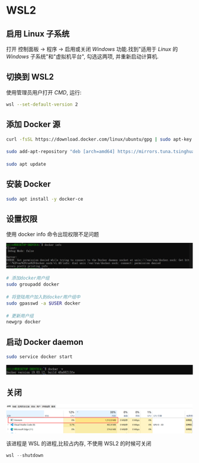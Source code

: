<!--
 * @Description: 
 * @Version: 1.0
 * @Autor: dmjcb
 * @Email:  
 * @Date: 2021-01-16 17:59:34
 * @LastEditors: dmjcb
 * @LastEditTime: 2023-12-03 00:40:54
-->

# WSL2

## 启用 Linux 子系统

打开 控制面板 -> 程序 -> 启用或关闭 $Windows$ 功能.找到"适用于 $Linux$ 的 $Windows$ 子系统"和"虚拟机平台", 勾选这两项, 并重新启动计算机.

## 切换到 WSL2

使用管理员用户打开 $CMD$, 运行:

```sh
wsl --set-default-version 2
```

## 添加 Docker 源

```sh
curl -fsSL https://download.docker.com/linux/ubuntu/gpg | sudo apt-key add -

sudo add-apt-repository "deb [arch=amd64] https://mirrors.tuna.tsinghua.edu.cn/docker-ce/linux/ubuntu $(lsb_release -cs) stable"

sudo apt update
```

## 安装 Docker

```sh
sudo apt install -y docker-ce
```

## 设置权限

使用 docker info 命令出现权限不足问题

![](https://raw.githubusercontent.com/dmjcb/SelfImgur/main/20200721210505.png)

```sh
# 添加docker用户组
sudo groupadd docker

# 将登陆用户加入到docker用户组中
sudo gpasswd -a $USER docker

# 更新用户组
newgrp docker
```

## 启动 Docker daemon

```sh
sudo service docker start
```

![](https://raw.githubusercontent.com/dmjcb/SelfImgur/main/20200721210744.png)

## 关闭

![](https://raw.githubusercontent.com/dmjcb/SelfImgur/main/20200721211633.png)

该进程是 WSL 的进程,比较占内存, 不使用 WSL2 的时候可关闭

```s
wsl --shutdown
```
